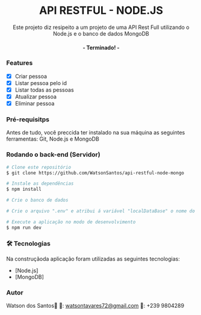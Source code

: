 <h1 align="center">API RESTFUL - NODE.JS</h1>
<p align="center">Este projeto diz resipeito a um projeto de uma API Rest Full utilizando o Node.js e o banco de dados MongoDB</p>
<h4 align="center">- Terminado! -</h4>

### Features

- [x] Criar pessoa
- [x] Listar pessoa pelo id
- [x] Listar todas as pessoas
- [x] Atualizar pessoa
- [x] Eliminar pessoa

### Pré-requisitps

Antes de tudo, você preccida ter instalado na sua máquina as seguintes ferramentas: Git, Node.js e MongoDB

### Rodando o back-end (Servidor)

```bash
# Clone este repositório
$ git clone https://github.com/WatsonSantos/api-restful-node-mongo

# Instale as dependências
$ npm install

# Crie o banco de dados

# Crie o arquivo ".env" e atribui á variável "localDataBase" o nome do seu banco de dados e á variavel "PORT" a porta que desejar

# Execute a aplicação no modo de desenvolvimento
$ npm run dev

```

### 🛠️ Tecnologias 

Na construçãoda aplicação foram utilizadas as seguintes tecnologias:

- [Node.js]
- [MongoDB]

### Autor
Watson dos Santos🚀
📩: watsontavares72@gmail.com
📱: +239 9804289
